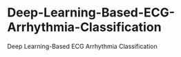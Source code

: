 # Deep-Learning-Based-ECG-Arrhythmia-Classification
Deep Learning-Based ECG Arrhythmia Classification
